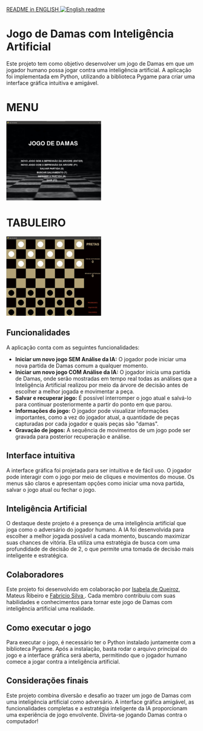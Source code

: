 <a href="ENREADME.md"> README in ENGLISH
    <img width="45px" src="https://cdn-icons-png.flaticon.com/512/1377/1377975.png" alt="English readme" target="_blank">
</a>

# Jogo de Damas com Inteligência Artificial

Este projeto tem como objetivo desenvolver um jogo de Damas em que um jogador humano possa jogar contra uma inteligência artificial. A aplicação foi implementada em Python, utilizando a biblioteca Pygame para criar uma interface gráfica intuitiva e amigável.

# MENU
<img width="250px" src="./Imagem/designMenu.jpg" alt="DESIGN MENU" target="_blank">

# TABULEIRO
<img width="250px" src="./Imagem/designTabuleiro.jpg" alt="DESIGN CHESSBOARD" target="_blank">

## Funcionalidades

A aplicação conta com as seguintes funcionalidades:

- **Iniciar um novo jogo SEM Análise da IA:** O jogador pode iniciar uma nova partida de Damas comum a qualquer momento.
- **Iniciar um novo jogo COM Análise da IA:** O jogador inicia uma partida de Damas, onde serão mostradas em tempo real todas as análises que a Inteligência Artificial realizou por meio da árvore de decisão antes de escolher a melhor jogada e movimentar a peça.
- **Salvar e recuperar jogo:** É possível interromper o jogo atual e salvá-lo para continuar posteriormente a partir do ponto em que parou.
- **Informações do jogo:** O jogador pode visualizar informações importantes, como a vez do jogador atual, a quantidade de peças capturadas por cada jogador e quais peças são "damas".
- **Gravação de jogos:** A sequência de movimentos de um jogo pode ser gravada para posterior recuperação e análise.

## Interface intuitiva

A interface gráfica foi projetada para ser intuitiva e de fácil uso. O jogador pode interagir com o jogo por meio de cliques e movimentos do mouse. Os menus são claros e apresentam opções como iniciar uma nova partida, salvar o jogo atual ou fechar o jogo.

## Inteligência Artificial

O destaque deste projeto é a presença de uma inteligência artificial que joga como o adversário do jogador humano. A IA foi desenvolvida para escolher a melhor jogada possível a cada momento, buscando maximizar suas chances de vitória. Ela utiliza uma estratégia de busca com uma profundidade de decisão de 2, o que permite uma tomada de decisão mais inteligente e estratégica.

## Colaboradores

Este projeto foi desenvolvido em colaboração por <a href="https://github.com/isabela-code"> Isabela de Queiroz</a>, Mateus Ribeiro e <a href="https://github.com/FafizDev"> Fabricio Silva </a>. Cada membro contribuiu com suas habilidades e conhecimentos para tornar este jogo de Damas com inteligência artificial uma realidade.

## Como executar o jogo

Para executar o jogo, é necessário ter o Python instalado juntamente com a biblioteca Pygame. Após a instalação, basta rodar o arquivo principal do jogo e a interface gráfica será aberta, permitindo que o jogador humano comece a jogar contra a inteligência artificial.

## Considerações finais

Este projeto combina diversão e desafio ao trazer um jogo de Damas com uma inteligência artificial como adversário. A interface gráfica amigável, as funcionalidades completas e a estratégia inteligente da IA proporcionam uma experiência de jogo envolvente. Divirta-se jogando Damas contra o computador!
